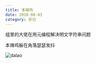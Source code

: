 ```yaml
---
title: 本辣鸡
date: 2018-08-03
category: 杂记
---
```


组里的大佬在用元编程解决明文字符串问题

本辣鸡躲在角落瑟瑟发抖

![dalao](/image/dalao.jpg)